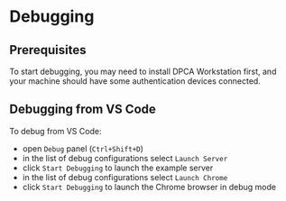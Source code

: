 # Debugging

## Prerequisites

To start debugging, you may need to install DPCA Workstation first, and your machine should have some authentication devices connected.

## Debugging from VS Code

To debug from VS Code:

* open `Debug` panel (`Ctrl+Shift+D`)
* in the list of debug configurations select `Launch Server`
* click `Start Debugging` to launch the example server
* in the list of debug configurations select `Launch Chrome`
* click `Start Debugging` to launch the Chrome browser in debug mode

